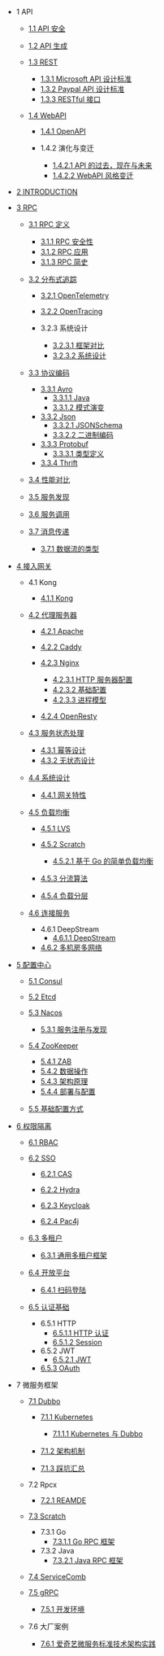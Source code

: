   - 1 API
    - [1.1 API 安全](/API/API%20安全/README.md)
      
    - [1.2 API 生成](/API/API%20生成/README.md)
      
    - [1.3 REST](/API/REST/README.md)
      - [1.3.1 Microsoft API 设计标准](/API/REST/Microsoft%20API%20设计标准.md)
      - [1.3.2 Paypal API 设计标准](/API/REST/Paypal%20API%20设计标准.md)
      - [1.3.3 RESTful 接口](/API/REST/RESTful%20接口.md)
    - [1.4 WebAPI](/API/WebAPI/README.md)
      - [1.4.1 OpenAPI](/API/WebAPI/OpenAPI/README.md)
        
      - 1.4.2 演化与变迁
        - [1.4.2.1 API 的过去，现在与未来](/API/WebAPI/演化与变迁/API%20的过去，现在与未来.md)
        - [1.4.2.2 WebAPI 风格变迁](/API/WebAPI/演化与变迁/WebAPI%20风格变迁.md)
  - [2 INTRODUCTION](/INTRODUCTION.md)
  - [3 RPC](/RPC/README.md)
    - [3.1 RPC 定义](/RPC/RPC%20定义/README.md)
      - [3.1.1 RPC 安全性](/RPC/RPC%20定义/RPC%20安全性.md)
      - [3.1.2 RPC 应用](/RPC/RPC%20定义/RPC%20应用.md)
      - [3.1.3 RPC 简史](/RPC/RPC%20定义/RPC%20简史.md)
    - [3.2 分布式追踪](/RPC/分布式追踪/README.md)
      - [3.2.1 OpenTelemetry](/RPC/分布式追踪/OpenTelemetry/README.md)
        
      - [3.2.2 OpenTracing](/RPC/分布式追踪/OpenTracing/README.md)
        
      - 3.2.3 系统设计
        - [3.2.3.1 框架对比](/RPC/分布式追踪/系统设计/框架对比.md)
        - [3.2.3.2 系统设计](/RPC/分布式追踪/系统设计/系统设计.md)
    - [3.3 协议编码](/RPC/协议编码/README.md)
      - [3.3.1 Avro](/RPC/协议编码/Avro/README.md)
        - [3.3.1.1 Java](/RPC/协议编码/Avro/Java.md)
        - [3.3.1.2 模式演变](/RPC/协议编码/Avro/模式演变.md)
      - [3.3.2 Json](/RPC/协议编码/Json/README.md)
        - [3.3.2.1 JSONSchema](/RPC/协议编码/Json/JSONSchema.md)
        - [3.3.2.2 二进制编码](/RPC/协议编码/Json/二进制编码.md)
      - [3.3.3 Protobuf](/RPC/协议编码/Protobuf/README.md)
        - [3.3.3.1 类型定义](/RPC/协议编码/Protobuf/类型定义.md)
      - [3.3.4 Thrift](/RPC/协议编码/Thrift/README.md)
        
    - [3.4 性能对比](/RPC/性能对比.md)
    - [3.5 服务发现](/RPC/服务发现/README.md)
      
    - [3.6 服务调用](/RPC/服务调用/README.md)
      
    - [3.7 消息传递](/RPC/消息传递/README.md)
      - [3.7.1 数据流的类型](/RPC/消息传递/数据流的类型.md)
  - [4 接入网关](/接入网关/README.md)
    - 4.1 Kong
      - [4.1.1 Kong](/接入网关/Kong/Kong.md)
    - [4.2 代理服务器](/接入网关/代理服务器/README.md)
      - [4.2.1 Apache](/接入网关/代理服务器/Apache/README.md)
        
      - [4.2.2 Caddy](/接入网关/代理服务器/Caddy/README.md)
        
      - [4.2.3 Nginx](/接入网关/代理服务器/Nginx/README.md)
        - [4.2.3.1 HTTP 服务器配置](/接入网关/代理服务器/Nginx/HTTP%20服务器配置.md)
        - [4.2.3.2 基础配置](/接入网关/代理服务器/Nginx/基础配置.md)
        - [4.2.3.3 进程模型](/接入网关/代理服务器/Nginx/进程模型.md)
      - [4.2.4 OpenResty](/接入网关/代理服务器/OpenResty/README.md)
        
    - [4.3 服务状态处理](/接入网关/服务状态处理/README.md)
      - [4.3.1 幂等设计](/接入网关/服务状态处理/幂等设计.md)
      - [4.3.2 无状态设计](/接入网关/服务状态处理/无状态设计.md)
    - [4.4 系统设计](/接入网关/系统设计/README.md)
      - [4.4.1 网关特性](/接入网关/系统设计/网关特性.md)
    - [4.5 负载均衡](/接入网关/负载均衡/README.md)
      - [4.5.1 LVS](/接入网关/负载均衡/LVS/README.md)
        
      - [4.5.2 Scratch](/接入网关/负载均衡/Scratch/README.md)
        - [4.5.2.1 基于 Go 的简单负载均衡](/接入网关/负载均衡/Scratch/基于%20Go%20的简单负载均衡.md)
      - [4.5.3 分流算法](/接入网关/负载均衡/分流算法.md)
      - [4.5.4 负载分层](/接入网关/负载均衡/负载分层.md)
    - [4.6 连接服务](/接入网关/连接服务/README.md)
      - 4.6.1 DeepStream
        - [4.6.1.1 DeepStream](/接入网关/连接服务/DeepStream/DeepStream.md)
      - [4.6.2 多机房多网络](/接入网关/连接服务/多机房多网络.md)
  - [5 配置中心](/配置中心/README.md)
    - [5.1 Consul](/配置中心/Consul/README.md)
      
    - [5.2 Etcd](/配置中心/Etcd/README.md)
      
    - [5.3 Nacos](/配置中心/Nacos/README.md)
      - [5.3.1 服务注册与发现](/配置中心/Nacos/服务注册与发现.md)
    - [5.4 ZooKeeper](/配置中心/ZooKeeper/README.md)
      - [5.4.1 ZAB](/配置中心/ZooKeeper/ZAB.md)
      - [5.4.2 数据操作](/配置中心/ZooKeeper/数据操作.md)
      - [5.4.3 架构原理](/配置中心/ZooKeeper/架构原理.md)
      - [5.4.4 部署与配置](/配置中心/ZooKeeper/部署与配置.md)
    - [5.5 基础配置方式](/配置中心/基础配置方式.md)
  - [6 权限隔离](/权限隔离/README.md)
    - [6.1 RBAC](/权限隔离/RBAC/README.md)
      
    - [6.2 SSO](/权限隔离/SSO/README.md)
      - [6.2.1 CAS](/权限隔离/SSO/CAS/README.md)
        
      - [6.2.2 Hydra](/权限隔离/SSO/Hydra/README.md)
        
      - [6.2.3 Keycloak](/权限隔离/SSO/Keycloak/README.md)
        
      - [6.2.4 Pac4j](/权限隔离/SSO/Pac4j/README.md)
        
    - [6.3 多租户](/权限隔离/多租户/README.md)
      - [6.3.1 通用多租户框架](/权限隔离/多租户/通用多租户框架.md)
    - [6.4 开放平台](/权限隔离/开放平台/README.md)
      - [6.4.1 扫码登陆](/权限隔离/开放平台/扫码登陆.md)
    - [6.5 认证基础](/权限隔离/认证基础/README.md)
      - 6.5.1 HTTP
        - [6.5.1.1 HTTP 认证](/权限隔离/认证基础/HTTP/HTTP%20认证.md)
        - [6.5.1.2 Session](/权限隔离/认证基础/HTTP/Session.md)
      - 6.5.2 JWT
        - [6.5.2.1 JWT](/权限隔离/认证基础/JWT/JWT.md)
      - [6.5.3 OAuth](/权限隔离/认证基础/OAuth/README.md)
        
  - 7 微服务框架
    - [7.1 Dubbo](/微服务框架/Dubbo/README.md)
      - [7.1.1 Kubernetes](/微服务框架/Dubbo/Kubernetes/README.md)
        - [7.1.1.1 Kubernetes 与 Dubbo](/微服务框架/Dubbo/Kubernetes/Kubernetes%20与%20Dubbo.md)
      - [7.1.2 架构机制](/微服务框架/Dubbo/架构机制/README.md)
        
      - [7.1.3 踩坑汇总](/微服务框架/Dubbo/踩坑汇总.md)
    - 7.2 Rpcx
      - [7.2.1 REAMDE](/微服务框架/Rpcx/REAMDE.md)
    - [7.3 Scratch](/微服务框架/Scratch/README.md)
      - 7.3.1 Go
        - [7.3.1.1 Go RPC 框架](/微服务框架/Scratch/Go/Go%20RPC%20框架.md)
      - 7.3.2 Java
        - [7.3.2.1 Java RPC 框架](/微服务框架/Scratch/Java/Java%20RPC%20框架.md)
    - [7.4 ServiceComb](/微服务框架/ServiceComb/README.md)
      
    - [7.5 gRPC](/微服务框架/gRPC/README.md)
      - [7.5.1 开发环境](/微服务框架/gRPC/开发环境.md)
    - 7.6 大厂案例
      - [7.6.1 爱奇艺微服务标准技术架构实践](/微服务框架/大厂案例/爱奇艺微服务标准技术架构实践.md)